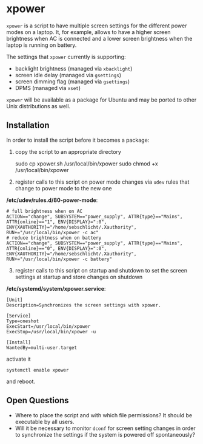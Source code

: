 # xpower
`xpower` is a script to have multiple screen settings for the different power modes on a laptop.
It, for example, allows to have a higher screen brightness when AC is connected and a lower screen brightness when the laptop is running on battery.

The settings that `xpower` currently is supporting:
* backlight brightness (managed via `xbacklight`)
* screen idle delay (managed via `gsettings`)
* screen dimming flag (managed via `gsettings`)
* DPMS (managed via `xset`)

`xpower` will be available as a package for Ubuntu and may be ported to other Unix distributions as well.

## Installation

In order to install the script before it becomes a package:

1. copy the script to an appropriate directory

    sudo cp xpower.sh /usr/local/bin/xpower
    sudo chmod +x /usr/local/bin/xpower

2. register calls to this script on power mode changes via `udev` rules that change to power mode to the new one

  **/etc/udev/rules.d/80-power-mode**:
  
    # full brightness when on AC
    ACTION=="change", SUBSYSTEM=="power_supply", ATTR{type}=="Mains", ATTR{online}=="1", ENV{DISPLAY}=":0", ENV{XAUTHORITY}="/home/sebschlicht/.Xauthority", RUN+="/usr/local/bin/xpower -c ac"
    # reduce brightness when on battery
    ACTION=="change", SUBSYSTEM=="power_supply", ATTR{type}=="Mains", ATTR{online}=="0", ENV{DISPLAY}=":0", ENV{XAUTHORITY}="/home/sebschlicht/.Xauthority", RUN+="/usr/local/bin/xpower -c battery"

3. register calls to this script on startup and shutdown to set the screen settings at startup and store changes on shutdown
  
  **/etc/systemd/system/xpower.service**:

    [Unit]
    Description=Synchronizes the screen settings with xpower.
    
    [Service]
    Type=oneshot
    ExecStart=/usr/local/bin/xpower
    ExecStop=/usr/local/bin/xpower -u
    
    [Install]
    WantedBy=multi-user.target
  
  activate it
  
    systemctl enable xpower
  
  and reboot.

## Open Questions

* Where to place the script and with which file permissions? It should be executable by all users.
* Will it be necessary to monitor `dconf` for screen setting changes in order to synchronize the settings if the system is powered off spontaneously?

